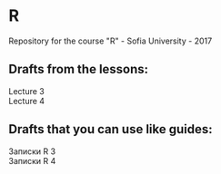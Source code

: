 # R
Repository for the course "R" - Sofia University - 2017

## Drafts from the lessons:
Lecture 3 <br />
Lecture 4 

## Drafts that you can use like guides:
Записки R 3 <br />
Записки R 4 
